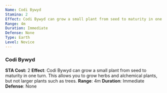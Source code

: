 ```yaml
---
Name: Codi Bywyd
Stamina: 2
Effect: Codi Bywyd can grow a small plant from seed to maturity in one turn. This allows you to grow herbs and alchemical plants, but not larger plants such as trees.
Range: 4m
Duration: Immediate
Defense: None
Type: Earth
Level: Novice
---
```


### Codi Bywyd
**STA Cost:** 2
**Effect**: Codi Bywyd can grow a small plant from seed to maturity in one turn. This allows you to grow herbs and alchemical plants, but not larger plants such as trees.
**Range**: 4m
**Duration**: Immediate
**Defense**: None